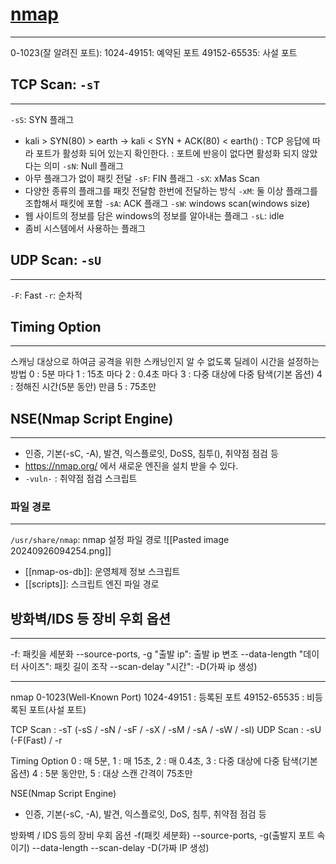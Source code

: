 # [nmap](https://nmap.org/)
---
0-1023(잘 알려진 포트):
1024-49151: 예약된 포트
49152-65535: 사설 포트

## TCP Scan: `-sT` 
---
`-sS`: SYN 플래그
- kali > SYN(80) > earth -> kali < SYN + ACK(80) < earth()
  : TCP 응답에 따라 포트가 활성화 되어 있는지 확인한다.
  : 포트에 반응이 없다면 활성화 되지 않았다는 의미
`-sN`: Null 플래그
- 아무 플래그가 없이 패킷 전달
`-sF`: FIN 플래그
`-sX`: xMas Scan
- 다양한 종류의 플래그를 패킷 전달함 한번에 전달하는 방식
`-xM`: 둘 이상 플래그를 조합해서 패킷에 포함
`-sA`: ACK 플래그
`-sW`: windows scan(windows size)
- 웹 사이트의 정보를 담은 windows의 정보를 알아내는 플래그
`-sL`: idle
- 좀비 시스템에서 사용하는 플래그

## UDP Scan: `-sU`
---
`-F`: Fast
`-r`: 순차적

## Timing Option
---
스캐닝 대상으로 하여금 공격을 위한 스캐닝인지 알 수 없도록 딜레이 시간을 설정하는 방법
0 : 5분 마다
1 : 15초 마다
2 : 0.4초 마다
3 : 다중 대상에 다중 탐색(기본 옵션)
4 : 정해진 시간(5분 동안) 만큼
5 : 75초만 

## NSE(Nmap Script Engine)
---
- 인증, 기본(-sC, -A), 발견, 익스플로잇, DoSS, 침투(), 취약점 점검 등
- https://nmap.org/ 에서 새로운 엔진을 설치 받을 수 있다.
- `-vuln-` : 취약점 점검 스크립트

### 파일 경로
---
`/usr/share/nmap`: nmap 설정 파일 경로
![[Pasted image 20240926094254.png]]
- [[nmap-os-db]]: 운영체제 정보 스크립트
- [[scripts]]: 스크립트 엔진 파일 경로

## 방화벽/IDS 등 장비 우회 옵션
---
-f: 패킷을 세분화
--source-ports, -g "출발 ip": 출발 ip 변조
--data-length "데이터 사이즈": 패킷 길이 조작
--scan-delay "시간":
-D(가짜 ip 생성)

---
nmap 
0-1023(Well-Known Port)
1024-49151 : 등록된 포트
49152-65535 : 비등록된 포트(사설 포트)

TCP Scan : -sT
(-sS / -sN / -sF / -sX / -sM / -sA / -sW / -sl)
UDP Scan : -sU
(-F(Fast) / -r

Timing Option
0 : 매 5분, 1 : 매 15초, 2 : 매 0.4초, 3 : 다중 대상에 다중 탐색(기본옵션)
4 : 5분 동안만, 5 : 대상 스캔 간격이 75초만

NSE(Nmap Script Engine)
- 인증, 기본(-sC, -A), 발견, 익스플로잇, DoS, 침투, 취약점 점검 등

방화벽 / IDS 등의 장비 우회 옵션
-f(패킷 세분화)
--source-ports, -g(출발지 포트 속이기)
--data-length
--scan-delay 
-D(가짜 IP 생성)